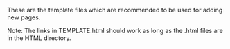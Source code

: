 These are the template files which are recommended to be used for adding new pages.

Note: The links in TEMPLATE.html should work as long as the .html files are in the HTML directory.